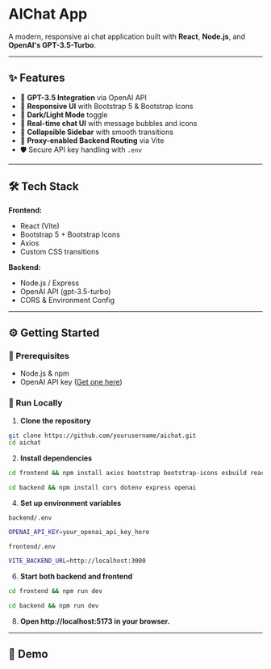 # AIChat App

A modern, responsive ai chat application built with **React**, **Node.js**, and **OpenAI's GPT-3.5-Turbo**.


---

## ✨ Features

- 🔮 **GPT-3.5 Integration** via OpenAI API
- 🎨 **Responsive UI** with Bootstrap 5 & Bootstrap Icons
- 🌙 **Dark/Light Mode** toggle
- 📩 **Real-time chat UI** with message bubbles and icons
- 🧭 **Collapsible Sidebar** with smooth transitions
- 🚀 **Proxy-enabled Backend Routing** via Vite
- 🛡️ Secure API key handling with `.env`

---

## 🛠️ Tech Stack

**Frontend:**
- React (Vite)
- Bootstrap 5 + Bootstrap Icons
- Axios
- Custom CSS transitions

**Backend:**
- Node.js / Express
- OpenAI API (gpt-3.5-turbo)
- CORS & Environment Config

---

## ⚙️ Getting Started

### 🔧 Prerequisites
- Node.js & npm
- OpenAI API key ([Get one here](https://platform.openai.com/account/api-keys))

### 🚀 Run Locally

1. **Clone the repository**

```bash
git clone https://github.com/yourusername/aichat.git
cd aichat
```

2. **Install dependencies**

```bash
cd frontend && npm install axios bootstrap bootstrap-icons esbuild react react-dom
```
```bash
cd backend && npm install cors dotenv express openai
```

4. **Set up environment variables**

`backend/.env`
```bash
OPENAI_API_KEY=your_openai_api_key_here
```
`frontend/.env`
```bash
VITE_BACKEND_URL=http://localhost:3000
```

6. **Start both backend and frontend**

```bash
cd frontend && npm run dev
```
```bash
cd backend && npm run dev
```

8. **Open http://localhost:5173 in your browser.**

---
## 📸 Demo
